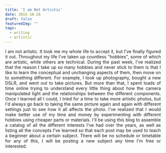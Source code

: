 ```yaml
---
title: 'I am Not Artistic'
date: 2015-10-26
draft: false
featuredImg: ""
tags: 
  - writing
  - artistic
---
```


<DIV align="justify">

I am not artistic. It took me my whole life to accept it, but I've finally figured it out. Throughout my life I've taken up countless "hobbies", some of which are artistic, while others are technical. During the past week, I've realized that the reason I take up so many hobbies and never stick to them is that I like to learn the conceptual and unchanging aspects of them, then move on to something different. For example, I took up photography, bought a new DSLR, and went out to take pictures. But more than that, I spent loads of time online trying to understand every little thing about how the camera manipulated light and the relationships between the different components. Once I learned all I could, I tried for a time to take more artistic photos, but I'd always go back to taking the same picture again and again with different settings just to see how it all affects the photo. I've realized that I would make better use of my time and money by experimenting with different hobbies using cheaper parts or materials. I'll be using this blog to assemble a catalog of all the different interests I've had over the years, as well as listing all the concepts I've learned so that each post may be used to teach a beginner about a certain subject. There will be no schedule or timetable for any of this, I will be posting a new subject any time I'm free or interested.

</DIV>